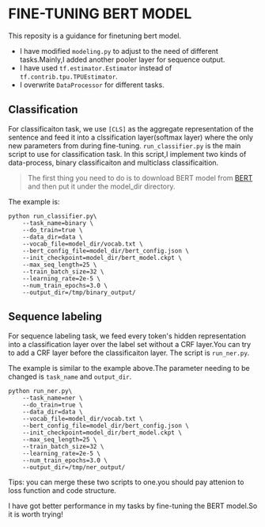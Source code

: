 # FINE-TUNING BERT MODEL 

This reposity is a guidance for finetuning bert model.

- I have modified `modeling.py` to adjust to the need of different tasks.Mainly,I added another pooler layer for sequence output.
- I have used `tf.estimator.Estimator` instead of `tf.contrib.tpu.TPUEstimator`.
- I overwrite `DataProcessor` for different tasks.

## Classification

For classificaiton task, we use `[CLS]` as the aggregate representation of the sentence and feed it into a clssification 
layer(softmax layer) where the only new parameters from during fine-tuning.
`run_classifier.py` is the main script to use for classification task. In this script,I implement two kinds of data-process, 
binary classificaiton and multiclass classificaition.

> The first thing you need to do is to download BERT model from [BERT](https://github.com/google-research/bert) and then
put it under the model_dir directory.

The example is:
```
python run_classifier.py\
    --task_name=binary \
    --do_train=true \
    --data_dir=data \
    --vocab_file=model_dir/vocab.txt \
    --bert_config_file=model_dir/bert_config.json \
    --init_checkpoint=model_dir/bert_model.ckpt \
    --max_seq_length=25 \
    --train_batch_size=32 \
    --learning_rate=2e-5 \
    --num_train_epochs=3.0 \
    --output_dir=/tmp/binary_output/
```

## Sequence labeling

For sequence labeling task, we feed every token's hidden representation into a classification layer over the label 
set without a CRF layer.You can try to add a CRF layer before the classificaiton layer.
The script is `run_ner.py`.

The example is similar to the example above.The parameter needing to be changed is `task_name` and `output_dir`.

```
python run_ner.py\
    --task_name=ner \
    --do_train=true \
    --data_dir=data \
    --vocab_file=model_dir/vocab.txt \
    --bert_config_file=model_dir/bert_config.json \
    --init_checkpoint=model_dir/bert_model.ckpt \
    --max_seq_length=25 \
    --train_batch_size=32 \
    --learning_rate=2e-5 \
    --num_train_epochs=3.0 \
    --output_dir=/tmp/ner_output/
``` 
Tips: you can merge these two scripts to one.you should pay attenion to loss function and code structure.

I have got  better performance in my tasks by fine-tuning the BERT model.So it is worth trying!